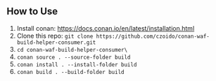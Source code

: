## How to Use

1. Install conan: https://docs.conan.io/en/latest/installation.html
2. Clone this repo: `git clone https://github.com/czoido/conan-waf-build-helper-consumer.git`
3. `cd conan-waf-build-helper-consumer\`
4. `conan source . --source-folder build`
5. `conan install . --install-folder build`
6. `conan build . --build-folder build`
